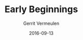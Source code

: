 ---
layout:     post
title:      "Early Beginnings"
subtitle:   "Gerrit Vermeulen"
active: journal
image:
  feature: "p1.jpg"
date:       2016-09-13
header-img: "img/postcover/p1.jpg"
tags: [tag01, tag02]
categories: [cat01, cat02]
comments: false
---
